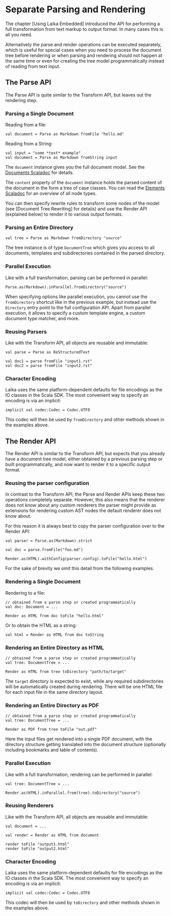 
Separate Parsing and Rendering
==============================

The chapter [Using Laika Embedded] introduced the API
for performing a full transformation from text markup to
output format. In many cases this is all you need.

Alternatively the parse and render operations can be executed
separately, which is useful for special cases when you need to 
process the document tree before rendering or when parsing 
and rendering should not happen at the same time or even for
creating the tree model programmatically instead of reading
from text input.


The Parse API
-------------

The Parse API is quite similar to the Transform API, but leaves
out the rendering step.


### Parsing a Single Document

Reading from a file:

    val document = Parse as Markdown fromFile "hello.md"
    
Reading from a String:

    val input = "some *text* example"    
    val document = Parse as Markdown fromString input
    
The `document` instance gives you the full document model. See
the [Documents Scaladoc][doc-scaladoc] for details.

The `content` property of the `document` instance holds
the parsed content of the document in the form a tree 
of case classes. You can read the
[Elements Scaladoc][elements-scaladoc] for an overview of all node types.

You can then specify rewrite
rules to transform some nodes of the model (see [Document Tree Rewriting] for 
details) and use the Render API (explained below) to render
it to various output formats.


### Parsing an Entire Directory

    val tree = Parse as Markdown fromDirectory "source"
    
The tree instance is of type `DocumentTree` which gives you access
to all documents, templates and subdirectories contained in the
parsed directory.


### Parallel Execution

Like with a full transformation, parsing can be performed in parallel:

    Parse.as(Markdown).inParallel.fromDirectory("source")

When specifying options like parallel execution, you cannot use
the `fromDirectory` shortcut like in the previous example, but
instead use the `Directory` entry point to the full configuration
API. Apart from parallel execution, it allows to specify a custom
template engine, a custom document type matcher, and more.


### Reusing Parsers

Like with the Transform API, all objects are reusable and immutable:

    val parse = Parse as ReStructuredText
    
    val doc1 = parse fromFile "input1.rst"
    val doc2 = parse fromFile "input2.rst"


### Character Encoding

Laika uses the same platform-dependent defaults for file encodings as the
IO classes in the Scala SDK. The most convenient way to specify an encoding
is via an implicit:

    implicit val codec:Codec = Codec.UTF8

This codec will then be used by `fromDirectory` and other methods 
shown in the examples above.


[doc-scaladoc]: ../api/#laika.tree.Documents$
[elements-scaladoc]: ../api/#laika.tree.Elements$
    

The Render API
--------------

The Render API is similar to the Transform API, but expects
that you already have a document tree model, either obtained
by a previous parsing step or built programmatically, and now
want to render it to a specific output format.


### Reusing the parser configuration

In contrast to the Transform API, the Parse and Render APIs keep these
two operations completely separate. However, this also means that the
renderer does not know about any custom renderers the parser might 
provide as extensions for rendering custom AST nodes the default renderer
does not know about.

For this reason it is always best to copy the parser configuration over
to the Render API:

    val parser = Parse.as(Markdown).strict
    
    val doc = parse.fromFile("foo.md")
    
    Render.as(HTML).withConfig(parser.config).toFile("hello.html")

For the sake of brevity we omit this detail from the following examples.


### Rendering a Single Document

Rendering to a file:

    // obtained from a parse step or created programmatically
    val doc: Document = ... 
    
    Render as HTML from doc toFile "hello.html"
    
Or to obtain the HTML as a string:

    val html = Render as HTML from doc toString
    

### Rendering an Entire Directory as HTML

    // obtained from a parse step or created programmatically
    val tree: DocumentTree = ...
    
    Render as HTML from tree toDirectory "path/to/target"
 
The `target` directory is expected to exist, while any required
subdirectories will be automatically created during rendering. There
will be one HTML file for each input file in the same directory layout.


### Rendering an Entire Directory as PDF

    // obtained from a parse step or created programmatically
    val tree: DocumentTree = ...
    
    Render as PDF from tree toFile "out.pdf"
    
Here the input files get rendered into a single PDF document, with
the directory structure getting translated into the document structure
(optionally including bookmarks and table of contents).


### Parallel Execution

Like with a full transformation, rendering can be performed in parallel:

    val tree: DocumentTree = ...
    
    Render.as(HTML).inParallel.from(tree).toDirectory("source")


### Reusing Renderers

Like with the Transform API, all objects are reusable and immutable:

    val document = ...
    
    val render = Render as HTML from document
    
    render toFile "output1.html"
    render toFile "output2.html"
    

### Character Encoding

Laika uses the same platform-dependent defaults for file encodings as the
IO classes in the Scala SDK. The most convenient way to specify an encoding
is via an implicit:

    implicit val codec:Codec = Codec.UTF8

This codec will then be used by `toDirectory` and other methods 
shown in the examples above.

  